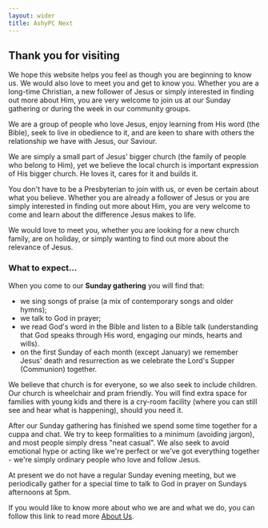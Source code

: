 ```yaml
---
layout: wider
title: AshyPC Next
---
```


## Thank you for visiting

We hope this website helps you feel as though you are beginning to know us. We would also love to meet you and get to know you. Whether you are a long-time Christian, a new follower of Jesus or simply interested in finding out more about Him, you are very welcome to join us at our Sunday gathering or during the week in our community groups.

We are a group of people who love Jesus, enjoy learning from His word (the Bible), seek to live in obedience to it, and are keen to share with others the relationship we have with Jesus, our Saviour.

We are simply a small part of Jesus' bigger church (the family of people who belong to Him), yet we believe the local church is important expression of His bigger church. He loves it, cares for it and builds it.

You don't have to be a Presbyterian to join with us, or even be certain about what you believe. Whether you are already a follower of Jesus or you are simply interested in finding out more about Him, you are very welcome to come and learn about the difference Jesus makes to life.

We would love to meet you, whether you are looking for a new church family, are on holiday, or simply wanting to find out more about the relevance of Jesus.

### What to expect...
When you come to our <b>Sunday gathering</b> you will find that:

- we sing songs of praise (a mix of contemporary songs and older hymns);
- we talk to God in prayer;
- we read God's word in the Bible and listen to a Bible talk (understanding that God speaks through His word, engaging our minds, hearts and wills).
- on the first Sunday of each month (except January) we remember Jesus' death and resurrection as we celebrate the Lord's Supper (Communion) together.

We believe that church is for everyone, so we also seek to include children. Our church is wheelchair and pram friendly. You will find extra space for families with young kids and there is a cry-room facility (where you can still see and hear what is happening), should you need it.

After our Sunday gathering has finished we spend some time together for a cuppa and chat.
We try to keep formalities to a minimum (avoiding jargon), and most people simply dress "neat casual". We also seek to avoid emotional hype or acting like we're perfect or we've got everything together - we're simply ordinary people who love and follow Jesus.

At present we do not have a regular Sunday evening meeting, but we periodically gather for a special time to talk to God in prayer on Sundays afternoons at 5pm.

If you would like to know more about who we are and what we do, you can follow this link to read more <a href="http://ashburtonpc.org.au/about/about_us/">About Us</a>.
